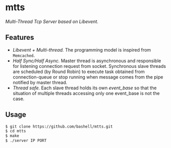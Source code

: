 # mtts
*Multi-Thread Tcp Server based on Libevent.*

## Features
- *Libevent + Multi-thread.* The programming model is inspired from `Memcached`.
- *Half Sync/Half Async.* Master thread is asynchronous and responsible for listening connection request from socket. Synchronous slave threads are scheduled (by Round Robin) to execute task obtained from connection-queue or stop running when message comes from the pipe notified by master thread. 
- *Thread safe.* Each slave thread holds its own *event_base* so that the situation of multiple threads accessing only one event_base is not the case.

## Usage
```bash
$ git clone https://github.com/bashell/mtts.git
$ cd mtts
$ make
$ ./server IP PORT
```
